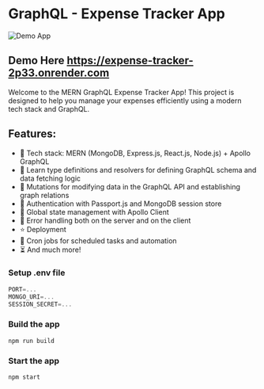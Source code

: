 # GraphQL - Expense Tracker App

![Demo App](https://i.ibb.co/WHyMscm/Screenshot-42.png)

## Demo Here https://expense-tracker-2p33.onrender.com

Welcome to the MERN GraphQL Expense Tracker App! This project is designed to help you manage your expenses efficiently using a modern tech stack and GraphQL.

## Features:

-   🌟 Tech stack: MERN (MongoDB, Express.js, React.js, Node.js) + Apollo GraphQL
-   📝 Learn type definitions and resolvers for defining GraphQL schema and data fetching logic
-   🔄 Mutations for modifying data in the GraphQL API and establishing graph relations
-   🎃 Authentication with Passport.js and MongoDB session store
-   🚀 Global state management with Apollo Client
-   🐞 Error handling both on the server and on the client
-   ⭐ Deployment
-   👾 Cron jobs for scheduled tasks and automation
-   ⏳ And much more!

### Setup .env file

```js
PORT=...
MONGO_URI=...
SESSION_SECRET=...
```

### Build the app

```shell
npm run build
```

### Start the app

```shell
npm start
```
